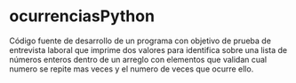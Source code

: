 # ocurrenciasPython
Código fuente de desarrollo de un programa con objetivo de prueba de entrevista laboral que imprime dos valores para identifica sobre una lista de números enteros dentro de un arreglo con elementos que validan cual numero se repite mas veces y el numero de veces que ocurre ello.
